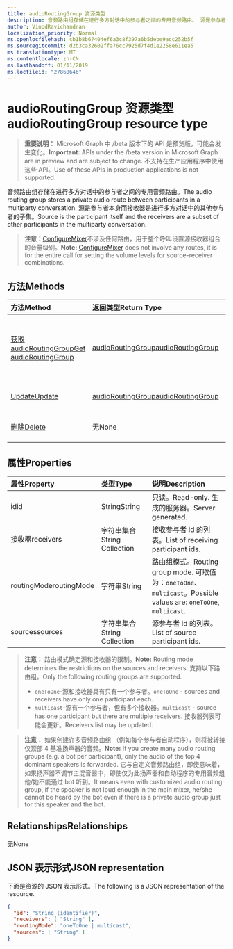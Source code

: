 ```yaml
---
title: audioRoutingGroup 资源类型
description: 音频路由组存储在进行多方对话中的参与者之间的专用音频路由。 源是参与者本身而接收器是进行多方对话中的其他参与者的子集。
author: VinodRavichandran
localization_priority: Normal
ms.openlocfilehash: cb1b8b67404ef6a3c8f397a6b5debe9acc252b5f
ms.sourcegitcommit: d2b3ca32602ffa76cc7925d7f4d1e2258e611ea5
ms.translationtype: MT
ms.contentlocale: zh-CN
ms.lasthandoff: 01/11/2019
ms.locfileid: "27860646"
---
```

# <a name="audioroutinggroup-resource-type"></a><span data-ttu-id="b01dd-104">audioRoutingGroup 资源类型</span><span class="sxs-lookup"><span data-stu-id="b01dd-104">audioRoutingGroup resource type</span></span>

> <span data-ttu-id="b01dd-105">**重要说明：** Microsoft Graph 中 /beta 版本下的 API 是预览版，可能会发生变化。</span><span class="sxs-lookup"><span data-stu-id="b01dd-105">**Important:** APIs under the /beta version in Microsoft Graph are in preview and are subject to change.</span></span> <span data-ttu-id="b01dd-106">不支持在生产应用程序中使用这些 API。</span><span class="sxs-lookup"><span data-stu-id="b01dd-106">Use of these APIs in production applications is not supported.</span></span>

<span data-ttu-id="b01dd-107">音频路由组存储在进行多方对话中的参与者之间的专用音频路由。</span><span class="sxs-lookup"><span data-stu-id="b01dd-107">The audio routing group stores a private audio route between participants in a multiparty conversation.</span></span> <span data-ttu-id="b01dd-108">源是参与者本身而接收器是进行多方对话中的其他参与者的子集。</span><span class="sxs-lookup"><span data-stu-id="b01dd-108">Source is the participant itself and the receivers are a subset of other participants in the multiparty conversation.</span></span>

> <span data-ttu-id="b01dd-109">**注意：**[ConfigureMixer](../api/participant-configuremixer.md)不涉及任何路由，用于整个呼叫设置源接收器组合的音量级别。</span><span class="sxs-lookup"><span data-stu-id="b01dd-109">**Note:** [ConfigureMixer](../api/participant-configuremixer.md) does not involve any routes, it is for the entire call for setting the volume levels for source-receiver combinations.</span></span>

## <a name="methods"></a><span data-ttu-id="b01dd-110">方法</span><span class="sxs-lookup"><span data-stu-id="b01dd-110">Methods</span></span>

| <span data-ttu-id="b01dd-111">方法</span><span class="sxs-lookup"><span data-stu-id="b01dd-111">Method</span></span>                                                  | <span data-ttu-id="b01dd-112">返回类型</span><span class="sxs-lookup"><span data-stu-id="b01dd-112">Return Type</span></span>                               | <span data-ttu-id="b01dd-113">说明</span><span class="sxs-lookup"><span data-stu-id="b01dd-113">Description</span></span>                                  |
|:--------------------------------------------------------|:------------------------------------------|:---------------------------------------------|
| [<span data-ttu-id="b01dd-114">获取 audioRoutingGroup</span><span class="sxs-lookup"><span data-stu-id="b01dd-114">Get audioRoutingGroup</span></span>](../api/audioroutinggroup-get.md)| [<span data-ttu-id="b01dd-115">audioRoutingGroup</span><span class="sxs-lookup"><span data-stu-id="b01dd-115">audioRoutingGroup</span></span>](audioroutinggroup.md) | <span data-ttu-id="b01dd-116">读取属性和 audioRoutingGroup 对象的关系。</span><span class="sxs-lookup"><span data-stu-id="b01dd-116">Read properties and relationships of audioRoutingGroup object.</span></span>|
| [<span data-ttu-id="b01dd-117">Update</span><span class="sxs-lookup"><span data-stu-id="b01dd-117">Update</span></span>](../api/audioroutinggroup-update.md)            | [<span data-ttu-id="b01dd-118">audioRoutingGroup</span><span class="sxs-lookup"><span data-stu-id="b01dd-118">audioRoutingGroup</span></span>](audioroutinggroup.md) | <span data-ttu-id="b01dd-119">更新接收器列表。</span><span class="sxs-lookup"><span data-stu-id="b01dd-119">Update receivers list.</span></span>                       |
| [<span data-ttu-id="b01dd-120">删除</span><span class="sxs-lookup"><span data-stu-id="b01dd-120">Delete</span></span>](../api/audioroutinggroup-delete.md)            | <span data-ttu-id="b01dd-121">无</span><span class="sxs-lookup"><span data-stu-id="b01dd-121">None</span></span>                                      | <span data-ttu-id="b01dd-122">音频路由组中删除。</span><span class="sxs-lookup"><span data-stu-id="b01dd-122">Delete the audio routing group.</span></span>              |

## <a name="properties"></a><span data-ttu-id="b01dd-123">属性</span><span class="sxs-lookup"><span data-stu-id="b01dd-123">Properties</span></span>

| <span data-ttu-id="b01dd-124">属性</span><span class="sxs-lookup"><span data-stu-id="b01dd-124">Property</span></span>      | <span data-ttu-id="b01dd-125">类型</span><span class="sxs-lookup"><span data-stu-id="b01dd-125">Type</span></span>              | <span data-ttu-id="b01dd-126">说明</span><span class="sxs-lookup"><span data-stu-id="b01dd-126">Description</span></span>                                                          |
| :----------   | :---------------- | :--------------------------------------------------------------------|
| <span data-ttu-id="b01dd-127">id</span><span class="sxs-lookup"><span data-stu-id="b01dd-127">id</span></span>            | <span data-ttu-id="b01dd-128">String</span><span class="sxs-lookup"><span data-stu-id="b01dd-128">String</span></span>            | <span data-ttu-id="b01dd-129">只读。</span><span class="sxs-lookup"><span data-stu-id="b01dd-129">Read-only.</span></span> <span data-ttu-id="b01dd-130">生成的服务器。</span><span class="sxs-lookup"><span data-stu-id="b01dd-130">Server generated.</span></span>                                         |
| <span data-ttu-id="b01dd-131">接收器</span><span class="sxs-lookup"><span data-stu-id="b01dd-131">receivers</span></span>     | <span data-ttu-id="b01dd-132">字符串集合</span><span class="sxs-lookup"><span data-stu-id="b01dd-132">String Collection</span></span> | <span data-ttu-id="b01dd-133">接收参与者 id 的列表。</span><span class="sxs-lookup"><span data-stu-id="b01dd-133">List of receiving participant ids.</span></span>                                   |
| <span data-ttu-id="b01dd-134">routingMode</span><span class="sxs-lookup"><span data-stu-id="b01dd-134">routingMode</span></span>   | <span data-ttu-id="b01dd-135">字符串</span><span class="sxs-lookup"><span data-stu-id="b01dd-135">String</span></span>            | <span data-ttu-id="b01dd-136">路由组模式。</span><span class="sxs-lookup"><span data-stu-id="b01dd-136">Routing group mode.</span></span>  <span data-ttu-id="b01dd-137">可取值为：`oneToOne`、`multicast`。</span><span class="sxs-lookup"><span data-stu-id="b01dd-137">Possible values are: `oneToOne`, `multicast`.</span></span>   |
| <span data-ttu-id="b01dd-138">sources</span><span class="sxs-lookup"><span data-stu-id="b01dd-138">sources</span></span>       | <span data-ttu-id="b01dd-139">字符串集合</span><span class="sxs-lookup"><span data-stu-id="b01dd-139">String Collection</span></span> | <span data-ttu-id="b01dd-140">源参与者 id 的列表。</span><span class="sxs-lookup"><span data-stu-id="b01dd-140">List of source participant ids.</span></span>                                      |

> <span data-ttu-id="b01dd-141">**注意：** 路由模式确定源和接收器的限制。</span><span class="sxs-lookup"><span data-stu-id="b01dd-141">**Note:** Routing mode determines the restrictions on the sources and receivers.</span></span> <span data-ttu-id="b01dd-142">支持以下路由组。</span><span class="sxs-lookup"><span data-stu-id="b01dd-142">Only the following routing groups are supported.</span></span>
> - <span data-ttu-id="b01dd-143">`oneToOne`-源和接收器具有只有一个参与者。</span><span class="sxs-lookup"><span data-stu-id="b01dd-143">`oneToOne` - sources and receivers have only one participant each.</span></span>
> - <span data-ttu-id="b01dd-144">`multicast`-源有一个参与者，但有多个接收器。</span><span class="sxs-lookup"><span data-stu-id="b01dd-144">`multicast` - source has one participant but there are multiple receivers.</span></span> <span data-ttu-id="b01dd-145">接收器列表可能会更新。</span><span class="sxs-lookup"><span data-stu-id="b01dd-145">Receivers list may be updated.</span></span>

> <span data-ttu-id="b01dd-146">**注意：** 如果创建许多音频路由组 （例如每个参与者自动程序），则将被转接仅顶部 4 基准扬声器的音频。</span><span class="sxs-lookup"><span data-stu-id="b01dd-146">**Note:** If you create many audio routing groups (e.g. a bot per participant), only the audio of the top 4 dominant speakers is forwarded.</span></span> <span data-ttu-id="b01dd-147">它与自定义音频路由组，即使意味着，如果扬声器不调节主混音器中，即使仅为此扬声器和自动程序的专用音频组他/她不能通过 bot 听到。</span><span class="sxs-lookup"><span data-stu-id="b01dd-147">It means even with customized audio routing group, if the speaker is not loud enough in the main mixer, he/she cannot be heard by the bot even if there is a private audio group just for this speaker and the bot.</span></span>

## <a name="relationships"></a><span data-ttu-id="b01dd-148">Relationships</span><span class="sxs-lookup"><span data-stu-id="b01dd-148">Relationships</span></span>
<span data-ttu-id="b01dd-149">无</span><span class="sxs-lookup"><span data-stu-id="b01dd-149">None</span></span>

## <a name="json-representation"></a><span data-ttu-id="b01dd-150">JSON 表示形式</span><span class="sxs-lookup"><span data-stu-id="b01dd-150">JSON representation</span></span>

<span data-ttu-id="b01dd-151">下面是资源的 JSON 表示形式。</span><span class="sxs-lookup"><span data-stu-id="b01dd-151">The following is a JSON representation of the resource.</span></span>

<!-- {
  "blockType": "resource",
  "optionalProperties": [

  ],
  "@odata.type": "microsoft.graph.audioRoutingGroup"
}-->
```json
{
  "id": "String (identifier)",
  "receivers": [ "String" ],
  "routingMode": "oneToOne | multicast",
  "sources": [ "String" ]
}
```
<!-- uuid: 8fcb5dbc-d5aa-4681-8e31-b001d5168d79
2015-10-25 14:57:30 UTC -->
<!-- {
  "type": "#page.annotation",
  "description": "audioRoutingGroup resource",
  "keywords": "",
  "section": "documentation",
  "tocPath": ""
}-->
